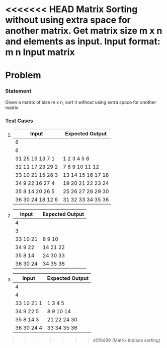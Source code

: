 <<<<<<< HEAD
Matrix Sorting without using extra space for another matrix. Get matrix size m x n and
elements as input.
Input format:
m
n
Input matrix
=======
# Problem

### Statement
Given a matrix of size m x n, sort it without using extra space for another matrix

### Test Cases
1.  |       Input	     |  Expected Output   |
    |--------------------|--------------------|
    |          6         |                    |
    |          6         |                    |
    |  31 25 19 13 7 1   |  1 2 3 4 5 6       |
    |  32 11 17 23 29 2  |  7 8 9 10 11 12    |
    |  33 10 21 15 28 3  |  13 14 15 16 17 18 |
    |  34 9 22 16 27 4   |  19 20 21 22 23 24 |
    |  35 8 14 20 26 5   |  25 26 27 28 29 30 |
    |  36 30 24 18 12 6  |  31 32 33 34 35 36 |

2.  |       Input	     |  Expected Output   |
    |--------------------|--------------------|
    |          4         |                    |
    |          3         |                    |
    |      33 10 21      |      8 9 10        |
    |      34 9 22       |      14 21 22      |
    |      35 8 14       |      24 30 33      |
    |      36 30 24      |      34 35 36      |

3.  |       Input	     |  Expected Output   |
    |--------------------|--------------------|
    |          4         |                    |
    |          4         |                    |
    |      33 10 21 1    |     1 3 4 5        |
    |      34 9 22 5     |     8 9 10 14      |
    |      35 8 14 3     |     21 22 24 30    |
    |      36 30 24 4    |     33 34 35 36    |
>>>>>>> d0f8d99 (Matrix inplace sorting)
